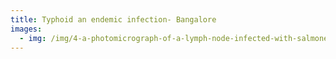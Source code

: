 ```yaml
---
title: Typhoid an endemic infection- Bangalore
images:
  - img: /img/4-a-photomicrograph-of-a-lymph-node-infected-with-salmonella-typhi.jpg
---
```

